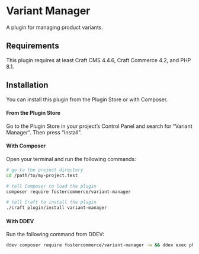 # Variant Manager

A plugin for managing product variants.

## Requirements

This plugin requires at least Craft CMS 4.4.6, Craft Commerce 4.2, and PHP 8.1.

## Installation

You can install this plugin from the Plugin Store or with Composer.

#### From the Plugin Store

Go to the Plugin Store in your project’s Control Panel and search for “Variant Manager”. Then press “Install”.

#### With Composer

Open your terminal and run the following commands:

```bash
# go to the project directory
cd /path/to/my-project.test

# tell Composer to load the plugin
composer require fostercommerce/variant-manager

# tell Craft to install the plugin
./craft plugin/install variant-manager
```

#### With DDEV

Run the following command from DDEV:

```bash
ddev composer require fostercommerce/variant-manager -w && ddev exec php craft plugin/install variant-manager
```
